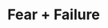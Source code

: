 ---
title: Fear + Failure
link: https://www.instagram.com/p/BeEMQnInNMn/
image: "/img/posts/fear-and-failure.jpg"
type: instagram
priority: "9"
---
